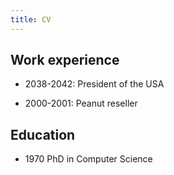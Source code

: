 ```yaml
---
title: CV
---
```


## Work experience

- 2038-2042: President of the USA

- 2000-2001: Peanut reseller

## Education

- 1970 PhD in Computer Science

